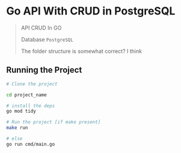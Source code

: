 # Go API With CRUD in PostgreSQL

> API CRUD In GO
>
> Database `PostgreSQL`
>
> The folder structure is somewhat correct? I think

## Running the Project

```bash
# Clone the project

cd project_name

# install the deps
go mod tidy

# Run the project [if make present]
make run

# else
go run cmd/main.go
```

